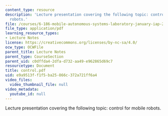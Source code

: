 ```yaml
---
content_type: resource
description: 'Lecture presentation covering the following topic: control for mobile
  robots.'
file: /courses/6-186-mobile-autonomous-systems-laboratory-january-iap-2005/e9a9513ff1f5ba25866c372a721ff6a4_control.pdf
file_type: application/pdf
learning_resource_types:
- Lecture Notes
license: https://creativecommons.org/licenses/by-nc-sa/4.0/
ocw_type: OCWFile
parent_title: Lecture Notes
parent_type: CourseSection
parent_uid: c0dffda4-2dfa-d732-aa49-e962865d69c7
resourcetype: Document
title: control.pdf
uid: e9a9513f-f1f5-ba25-866c-372a721ff6a4
video_files:
  video_thumbnail_file: null
video_metadata:
  youtube_id: null
---
```

Lecture presentation covering the following topic: control for mobile robots.